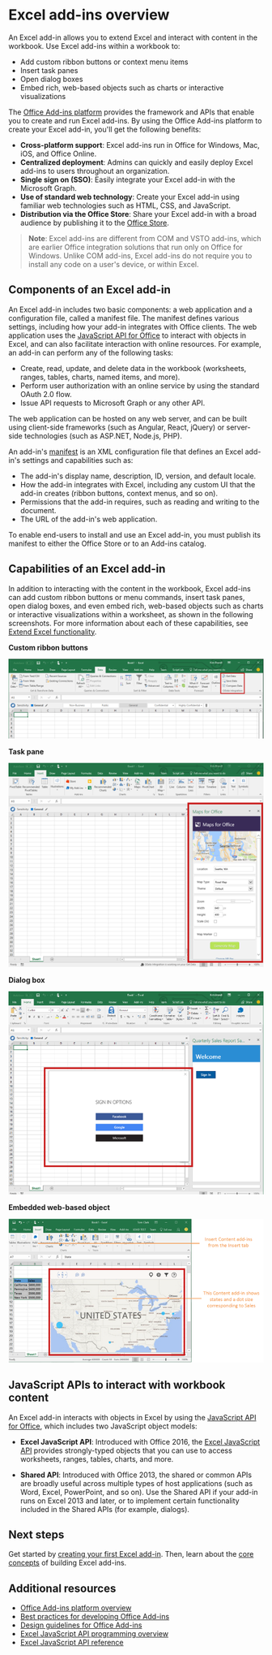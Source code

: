 # Excel add-ins overview

An Excel add-in allows you to extend Excel and interact with content in the workbook. Use Excel add-ins within a workbook to:

- Add custom ribbon buttons or context menu items
- Insert task panes
- Open dialog boxes
- Embed rich, web-based objects such as charts or interactive visualizations 

The [Office Add-ins platform](../overview/office-add-ins.md?product=excel) provides the framework and APIs that enable you to create and run Excel add-ins. By using the Office Add-ins platform to create your Excel add-in, you'll get the following benefits:

* **Cross-platform support**: Excel add-ins run in Office for Windows, Mac, iOS, and Office Online.
* **Centralized deployment**: Admins can quickly and easily deploy Excel add-ins to users throughout an organization.
* **Single sign on (SSO)**: Easily integrate your Excel add-in with the Microsoft Graph.
* **Use of standard web technology**: Create your Excel add-in using familiar web technologies such as HTML, CSS, and JavaScript.
* **Distribution via the Office Store**: Share your Excel add-in with a broad audience by publishing it to the [Office Store](https://store.office.com/en-us/appshome.aspx).

> **Note**: Excel add-ins are different from COM and VSTO add-ins, which are earlier Office integration solutions that run only on Office for Windows. Unlike COM add-ins, Excel add-ins do not require you to install any code on a user's device, or within Excel. 

## Components of an Excel add-in 

An Excel add-in includes two basic components: a web application and a configuration file, called a manifest file. The manifest defines various settings, including how your add-in integrates with Office clients. The web application uses the [JavaScript API for Office](../../reference/add-ins/javascript-api-for-office.md?product=excel) to interact with objects in Excel, and can also facilitate interaction with online resources. For example, an add-in can perform any of the following tasks:

* Create, read, update, and delete data in the workbook (worksheets, ranges, tables, charts, named items, and more).
* Perform user authorization with an online service by using the standard OAuth 2.0 flow.
* Issue API requests to Microsoft Graph or any other API.

The web application can be hosted on any web server, and can be built using client-side frameworks (such as Angular, React, jQuery) or server-side technologies (such as ASP.NET, Node.js, PHP).

An add-in's [manifest](../overview/add-in-manifests.md?product=excel) is an XML configuration file that defines an Excel add-in's settings and capabilities such as: 

* The add-in's display name, description, ID, version, and default locale.
* How the add-in integrates with Excel, including any custom UI that the add-in creates (ribbon buttons, context menus, and so on).
* Permissions that the add-in requires, such as reading and writing to the document.
* The URL of the add-in's web application.

To enable end-users to install and use an Excel add-in, you must publish its manifest to either the Office Store or to an Add-ins catalog. 

## Capabilities of an Excel add-in

In addition to interacting with the content in the workbook, Excel add-ins can add custom ribbon buttons or menu commands, insert task panes, open dialog boxes, and even embed rich, web-based objects such as charts or interactive visualizations within a worksheet, as shown in the following screenshots. For more information about each of these capabilities, see [Extend Excel functionality](excel-add-ins-extend-excel.md?product=excel).

**Custom ribbon buttons**

![Add-in commands](images/Excel_add-in_commands.png)

**Task pane**

![Add-in dialog box](images/Excel_add-in_task_pane.png)

**Dialog box**

![Add-in dialog box](images/Excel_add-in_dialog.png)

**Embedded web-based object**

![Content add-in](images/Excel_add-in_content.png)

## JavaScript APIs to interact with workbook content

An Excel add-in interacts with objects in Excel by using the [JavaScript API for Office](../../reference/add-ins/javascript-api-for-office.md?product=excel), which includes two JavaScript object models:

* **Excel JavaScript API**: Introduced with Office 2016, the [Excel JavaScript API](../../reference/excel/excel-add-ins-reference-overview.md?product=excel) provides strongly-typed objects that you can use to access worksheets, ranges, tables, charts, and more. 

* **Shared API**: Introduced with Office 2013, the shared or common APIs are broadly useful across multiple types of host applications (such as Word, Excel, PowerPoint, and so on). Use the Shared API if your add-in runs on Excel 2013 and later, or to implement certain functionality included in the Shared APIs (for example, dialogs).

## Next steps

Get started by [creating your first Excel add-in](excel-add-ins-get-started-overview.md?product=excel). Then, learn about the [core concepts](excel-add-ins-core-concepts.md?product=excel) of building Excel add-ins.

## Additional resources

- [Office Add-ins platform overview](../overview/office-add-ins.md?product=excel)
- [Best practices for developing Office Add-ins](../overview/add-in-development-best-practices.md?product=excel)
- [Design guidelines for Office Add-ins](../design/add-in-design.md?product=excel)
- [Excel JavaScript API programming overview](excel-add-ins-core-concepts.md?product=excel)
- [Excel JavaScript API reference](../../reference/excel/excel-add-ins-reference-overview.md?product=excel)